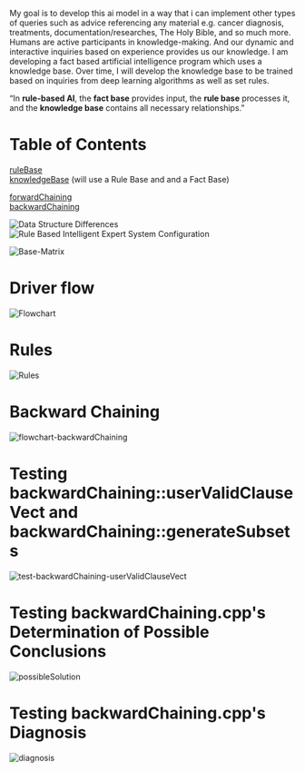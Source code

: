 My goal is to develop this ai model in a way that 
i can implement other types of queries such as advice referencing any material e.g. cancer diagnosis, treatments, documentation/researches, The Holy Bible, and so much more.<br>
Humans are active participants in knowledge-making. And our dynamic and interactive inquiries based on experience provides us our knowledge. I am developing a fact based artificial intelligence program which uses a knowledge base. Over time, I will develop the knowledge base to be trained based on inquiries from deep learning algorithms as well as set rules.

“In **rule-based AI**, the **fact base** provides input, the **rule base** processes it, and the **knowledge base** contains all necessary relationships.”

# Table of Contents
[ruleBase](/ai-cancer-treatment/ruleBase/) <br>
[knowledgeBase](/ai-cancer-treatment/knowledgeBase/) (will use a Rule Base and and a Fact Base) <br>

[forwardChaining](/ai-cancer-treatment/forwardChaining/) <br>
[backwardChaining](/ai-cancer-treatment/backwardChaining/) <br>

![Data Structure Differences](data-structure-differences.png)
![Rule Based Intelligent Expert System Configuration](rule-based-intelligent-expert-system-config.png)

![Base-Matrix](knowledgeBase-RuleBase-FactBase-chart.png)

# Driver flow
![Flowchart](drawio.drawio.png)

# Rules
![Rules](SS0.png) <br>

# Backward Chaining
![flowchart-backwardChaining](/ai-cancer-treatment/backwardChaining/flowchart-backwardChaining.png) <br>

# Testing backwardChaining::userValidClauseVect and backwardChaining::generateSubsets
![test-backwardChaining-userValidClauseVect](/ai-cancer-treatment/backwardChaining/test-backwardChaining-generateSubsets.png) <br>

# Testing backwardChaining.cpp's Determination of Possible Conclusions
![possibleSolution](/ai-cancer-treatment/backwardChaining/test-backwardChaining-possibleConclusions.png)

# Testing backwardChaining.cpp's Diagnosis
![diagnosis](/ai-cancer-treatment/backwardChaining/test-backwardChaining-diagnosis.png)
